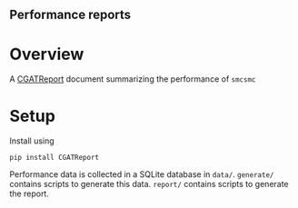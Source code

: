 ## Performance reports

# Overview

A [CGATReport](https://www.cgat.org/downloads/public/CGATReport) document summarizing
the performance of `smcsmc`

# Setup

Install using
```
pip install CGATReport
```

Performance data is collected in a SQLite database in `data/`.  `generate/` contains
scripts to generate this data.  `report/` contains scripts to generate the report.


